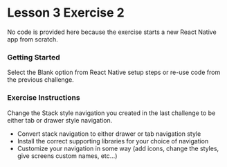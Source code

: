 # Lesson 3 Exercise 2

No code is provided here because the exercise starts a new React Native app from scratch.

### Getting Started
Select the Blank option from React Native setup steps or re-use code from the previous challenge.

### Exercise Instructions
Change the Stack style navigation you created in the last challenge to be either tab or drawer style navigation.

- Convert stack navigation to either drawer or tab navigation style
- Install the correct supporting libraries for your choice of navigation
- Customize your navigation in some way (add icons, change the styles, give screens custom names, etc...)
